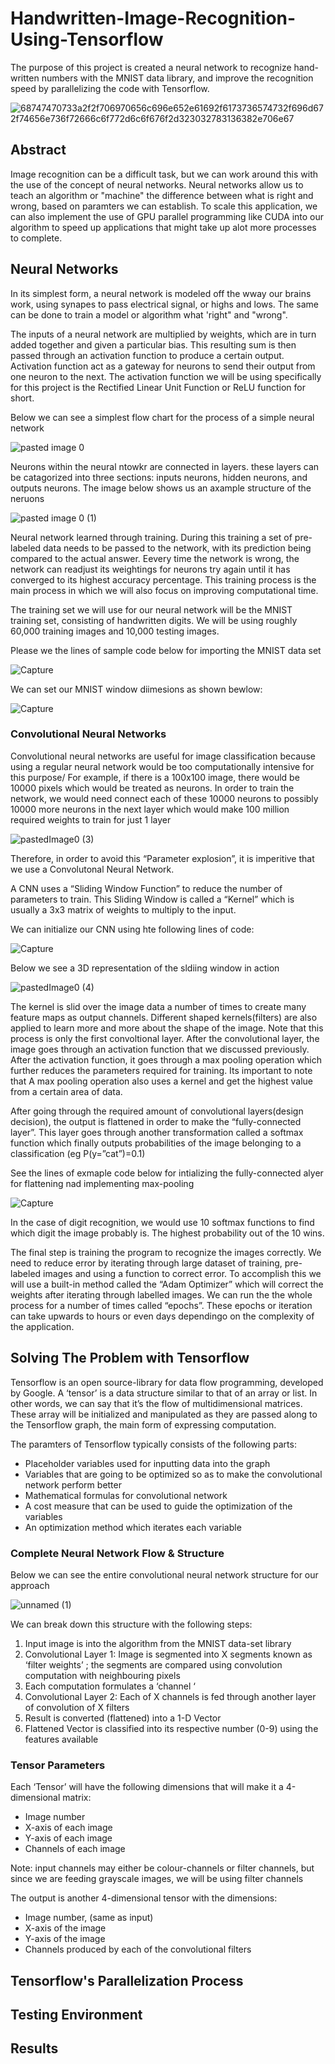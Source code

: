 
# Handwritten-Image-Recognition-Using-Tensorflow

The purpose of this project is created a neural network to recognize hand-written numbers with the MNIST data library, and improve the recognition speed by parallelizing the code with Tensorflow. 

![68747470733a2f2f706970656c696e652e61692f6173736574732f696d672f74656e736f72666c6f772d6c6f676f2d323032783136382e706e67](https://user-images.githubusercontent.com/39222728/57118724-3fa44280-6d33-11e9-8996-a30836242ea4.png)

## Abstract

Image recognition can be a difficult task, but we can work around this with the use of the concept of neural networks. Neural networks allow us to teach an algorithm or "machine" the difference between what is right and wrong, based on paramters we can establish. To scale this application, we can also implement the use of GPU parallel programming like CUDA into our algorithm to speed up applications that might take up alot more processes to complete. 

## Neural Networks 

In its simplest form, a neural network is modeled off the wway our brains work, using synapes to pass electrical signal, or highs and lows. The same can be done to train a model or algorithm what 'right" and "wrong". 

The inputs of a neural network are multiplied by weights, which are in turn added together and given a particular bias. This resulting sum is then passed through an activation function to produce a certain output. Activation function act as a gateway for neurons to send their output from one neuron to the next. The activation function we will be using specifically for this project is the Rectified Linear Unit Function or ReLU function for short. 

Below we can see a simplest flow chart for the process of a simple neural network

![pasted image 0](https://user-images.githubusercontent.com/39222728/57187996-64302400-6ec5-11e9-9add-7753fec4e86a.png)

Neurons within the neural ntowkr are connected in layers. these layers can be catagorized into three sections: inputs neurons, hidden neurons, and outputs neurons. The image below shows us an axample structure of the neruons

![pasted image 0 (1)](https://user-images.githubusercontent.com/39222728/57188035-2253ad80-6ec6-11e9-8c04-de3b5a85635b.png)

Neural network learned through training. During this training a set of pre-labeled data needs to be passed to the network, with its prediction being compared to the actual answer. Eevery time the network is wrong, the network can readjust its weightings for neurons try again until it has converged to its highest accuracy percentage. This training process is the main process in which we will also focus on improving computational time. 

The training set we will use for our neural network will be the MNIST training set, consisting of handwritten digits. We will be using roughly 60,000 training images and 10,000 testing images. 

Please we the lines of sample code below for importing the MNIST data set

![Capture](https://user-images.githubusercontent.com/39222728/57188355-406fdc80-6ecb-11e9-8ad8-2dcaacdc70b0.JPG)

We can set our MNIST window diimesions as shown bewlow:

![Capture](https://user-images.githubusercontent.com/39222728/57188390-d3a91200-6ecb-11e9-8965-309c70712a83.JPG)

### Convolutional Neural Networks

Convolutional neural networks are useful for image classification because using a regular neural network would be too computationally intensive for this purpose/ For example, if there is a 100x100 image, there would be 10000 pixels which would be treated as neurons.
In order to train the network, we would need connect each of these 10000 neurons to possibly 10000 more neurons in the next layer which would make 100 million required weights to train for just 1 layer

![pastedImage0 (3)](https://user-images.githubusercontent.com/39222728/57188113-27fdc300-6ec7-11e9-998a-ed07896c3603.png)

Therefore, in order to avoid this “Parameter explosion”, it is imperitive that we use a Convolutonal Neural Network. 

A CNN uses a “Sliding Window Function” to reduce the number of parameters to train. This Sliding Window is called a “Kernel” which is usually a 3x3 matrix of weights to multiply to the input. 

We can initialize our CNN using hte following lines of code:

![Capture](https://user-images.githubusercontent.com/39222728/57188400-f63b2b00-6ecb-11e9-855e-251af08deb97.JPG)

Below we see a 3D representation of the sldiing window in action

![pastedImage0 (4)](https://user-images.githubusercontent.com/39222728/57188130-7f039800-6ec7-11e9-8420-4d92a362d556.png)

The kernel is slid over the image data a number of times to create many feature maps as output channels. Different shaped kernels(filters) are also applied to learn more and more about the shape of the image. Note that this process is only the first convoltional layer. After the convolutional layer, the image goes through an activation function that we discussed previously. After the activation function, it goes through a max pooling operation which further reduces the parameters required for training. Its important to note that A max pooling operation also uses a kernel and get the highest value from a certain area of data. 

After going through the required amount of convolutional layers(design decision), the output is flattened in order to make the “fully-connected layer”. This layer goes through another transformation called a softmax function which finally outputs probabilities of the image belonging to a classification (eg P(y=”cat”)=0.1)

See the lines of exmaple code below for intializing the fully-connected alyer for flattening nad implementing max-pooling

![Capture](https://user-images.githubusercontent.com/39222728/57188411-326e8b80-6ecc-11e9-8e7a-f1ab3ac3b88e.JPG)

In the case of digit recognition, we would use 10 softmax functions to find which digit the image probably is. The highest probability out of the 10 wins. 

The final step is training the program to recognize the images correctly. We need to reduce error by iterating through large dataset of training, pre-labeled  images and using a function to correct error. To accomplish this we will use a built-in method called the “Adam Optimizer” which will correct the weights after iterating through labelled images. We can run the the whole process for a number of times called “epochs”. These epochs or iteration can take upwards to hours or even days dependingo on the complexity of the application.  
## Solving The Problem with Tensorflow 

Tensorflow is an open source-library for data flow programming, developed by Google. A ‘tensor’ is a data structure similar to that of an array or list. In other words, we can say that it’s the flow of multidimensional matrices. These array will be initialized and manipulated as they are passed along to the Tensorflow graph, the main form of expressing computation. 

The paramters of Tensorflow typically consists of the following parts: 

- Placeholder variables used for inputting data into the graph
- Variables that are going to be optimized so as to make the convolutional network perform better 
- Mathematical formulas for convolutional network 
- A cost measure that can be used to guide the optimization of the variables
- An optimization method which iterates each variable

### Complete Neural Network Flow & Structure 

Below we can see the entire convolutional neural network structure for our approach

![unnamed (1)](https://user-images.githubusercontent.com/39222728/57188291-179b1780-6eca-11e9-8ce3-cbcfdad34d14.jpg)

 We can break down this structure with the following steps:
 
1. Input image is into the algorithm from the MNIST data-set library
2. Convolutional Layer 1: Image is segmented into X segments known as ‘filter weights’ ; the segments are compared using convolution computation with neighbouring pixels 
3. Each computation formulates a ‘channel ‘ 
4. Convolutional Layer 2: Each of X channels is fed through another layer of convolution of X filters 
5. Result is converted (flattened) into a 1-D Vector 
6. Flattened Vector is classified into its respective number (0-9) using the features available 

### Tensor Parameters

Each ‘Tensor’ will have the following dimensions that will make it a 4-dimensional matrix:

- Image number 
- X-axis of each image 
- Y-axis of each image 
- Channels of each image 

Note: input channels may either be colour-channels or filter channels, but since we are feeding grayscale images, we will be using filter channels 

The output is another 4-dimensional tensor with the dimensions: 

- Image number, (same as input)
- X-axis of the image
- Y-axis of the image 
- Channels produced by each of the convolutional filters 

### 


## Tensorflow's Parallelization Process

## Testing Environment

## Results 
